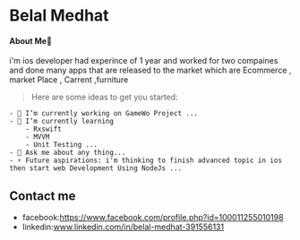 # Belal Medhat
#### About Me📱
i'm ios developer had experince of 1 year and worked for two compaines and done many apps that are released to the market which are Ecommerce , market Place , Carrent ,furniture 

> Here are some ideas to get you started:
```
- 🔭 I’m currently working on GameWo Project ...
- 🌱 I’m currently learning 
    - Rxswift 
    - MVVM 
    - Unit Testing ...
- 💬 Ask me about any thing...
- ⚡ Future aspirations: i'm thinking to finish advanced topic in ios then start web Development Using NodeJs ...
```
## Contact me

- facebook:https://www.facebook.com/profile.php?id=100011255010198
- linkedin:www.linkedin.com/in/belal-medhat-391556131

